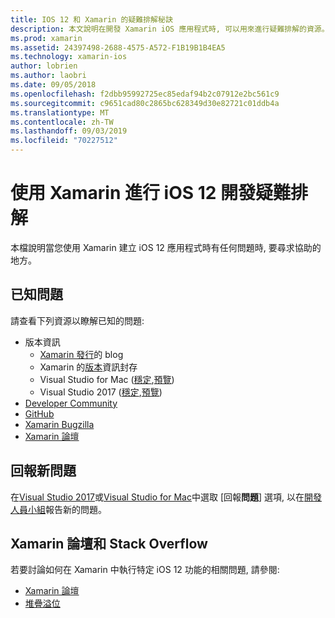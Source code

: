 ```yaml
---
title: IOS 12 和 Xamarin 的疑難排解秘訣
description: 本文說明在開發 Xamarin iOS 應用程式時, 可以用來進行疑難排解的資源。 它討論的是已知問題、報告新的問題, 以及其他疑難排解資源。
ms.prod: xamarin
ms.assetid: 24397498-2688-4575-A572-F1B19B1B4EA5
ms.technology: xamarin-ios
author: lobrien
ms.author: laobri
ms.date: 09/05/2018
ms.openlocfilehash: f2dbb95992725ec85edaf94b2c07912e2bc561c9
ms.sourcegitcommit: c9651cad80c2865bc628349d30e82721c01ddb4a
ms.translationtype: MT
ms.contentlocale: zh-TW
ms.lasthandoff: 09/03/2019
ms.locfileid: "70227512"
---
```

# <a name="troubleshooting-ios-12-development-with-xamarin"></a>使用 Xamarin 進行 iOS 12 開發疑難排解

本檔說明當您使用 Xamarin 建立 iOS 12 應用程式時有任何問題時, 要尋求協助的地方。

## <a name="known-issues"></a>已知問題

請查看下列資源以瞭解已知的問題:

- 版本資訊
  - [Xamarin 發行](http://releases.xamarin.com/)的 blog
  - Xamarin 的[版本](https://docs.microsoft.com/xamarin/ios/release-notes/)資訊封存
  - Visual Studio for Mac ([穩定](https://docs.microsoft.com/visualstudio/releasenotes/vs2017-mac-relnotes),[預覽](https://docs.microsoft.com/visualstudio/releasenotes/vs2017-mac-preview-relnotes))
  - Visual Studio 2017 ([穩定](https://docs.microsoft.com/visualstudio/releasenotes/vs2017-relnotes),[預覽](https://docs.microsoft.com/visualstudio/releasenotes/vs2017-preview-relnotes))
- [Developer Community](https://developercommunity.visualstudio.com/search.html)
- [GitHub](https://github.com/xamarin/xamarin-macios/issues)
- [Xamarin Bugzilla](https://bugzilla.xamarin.com/query.cgi?product=iOS)
- [Xamarin 論壇](https://forums.xamarin.com/categories/ios)

## <a name="report-a-new-issue"></a>回報新問題

在[Visual Studio 2017](https://docs.microsoft.com/visualstudio/ide/how-to-report-a-problem-with-visual-studio-2017)或[Visual Studio for Mac](https://docs.microsoft.com/visualstudio/mac/report-a-problem)中選取 [回報**問題**] 選項, 以在[開發人員小組](https://developercommunity.visualstudio.com/spaces/8/index.html)報告新的問題。

## <a name="xamarin-forums-and-stack-overflow"></a>Xamarin 論壇和 Stack Overflow

若要討論如何在 Xamarin 中執行特定 iOS 12 功能的相關問題, 請參閱:

- [Xamarin 論壇](http://forums.xamarin.com/categories/ios)
- [堆疊溢位](https://stackoverflow.com/search?tab=newest&q=xamarin)

